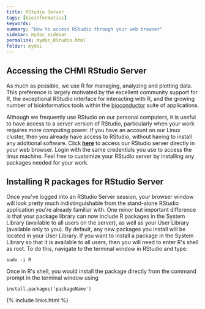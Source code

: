 ```yaml
---
title: RStudio Server 
tags: [bioinformatics]
keywords:
summary: "How to access RStudio through your web browser"
sidebar: mydoc_sidebar
permalink: mydoc_RStudio.html
folder: mydoc
---
```


## Accessing the CHMI RStudio Server

As much as possible, we use R for managing, analyzing and plotting data.  This preference is largely motivated by the excellent community support for R, the exceptional RStudio interface for interacting with R, and the growing number of bioinformatics tools within the [bioconductor](https://www.bioconductor.org/) suite of applications.

Although we frequently use RStudio on our personal computers, it is useful to have access to a server version of RStudio, particularly when your work requires more computing power.  If you have an account on our Linux cluster, then you already have access to RStudio, without having to install any additional software.  Click [**here**](http://130.91.255.137:8787) to access our RStudio server directly in your web browser.  Login with the same credentials you use to access the linux machine.  Feel free to customize your RStudio server by installing any packages needed for your work.

## Installing R packages for RStudio Server

Once you've logged into an RStudio Server session, your browser window will look pretty much indistinguishable from the stand-alone RStudio application you're already familiar with.  One minor but important difference is that your package library can now include R packages in the System Library (available to all users on the server), as well as your User Library (available only to you).  By default, any new packages you install will be located in your User Library.  If you want to install a package in the System Library so that it is available to all users, then you will need to enter R's shell as root.  To do this, navigate to the terminal window in RStudio and type:

```shell
sudo -i R
```

Once in R's shell, you would install the package directly from the command prompt in the terminal window using

```shell
install.packages('packageName')
```


{% include links.html %}

